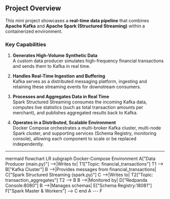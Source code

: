 ## Project Overview

This mini project showcases a **real-time data pipeline** that combines **Apache Kafka** and **Apache Spark (Structured Streaming)** within a containerized environment. 

### Key Capabilities

1. **Generates High-Volume Synthetic Data**  
   A custom data producer simulates high-frequency financial transactions and sends them to Kafka in real time.

2. **Handles Real-Time Ingestion and Buffering**  
   Kafka serves as a distributed messaging platform, ingesting and retaining these streaming events for downstream consumers.

3. **Processes and Aggregates Data in Real Time**  
   Spark Structured Streaming consumes the incoming Kafka data, computes live statistics (such as total transaction amounts per merchant), and publishes aggregated results back to Kafka.

4. **Operates in a Distributed, Scalable Environment**  
   Docker Compose orchestrates a multi-broker Kafka cluster, multi-node Spark cluster, and supporting services (Schema Registry, monitoring console), allowing each component to scale or be replaced independently.

---

mermaid flowchart LR subgraph Docker-Compose Environment A["Data Producer (main.py)"] -->|Writes to| T1["Topic: financial_transactions"] T1 --> B["Kafka Cluster"] B -->|Provides messages from financial_transactions| C["Spark Structured Streaming (spark.py)"] C -->|Writes to| T2["Topic: transaction_aggregates"] T2 --> B B -->|Monitored by| D["Redpanda Console:8080"] B -->|Manages schemas| E["Schema Registry:18081"] F["Spark Master & Workers"] --> C end A --- F
